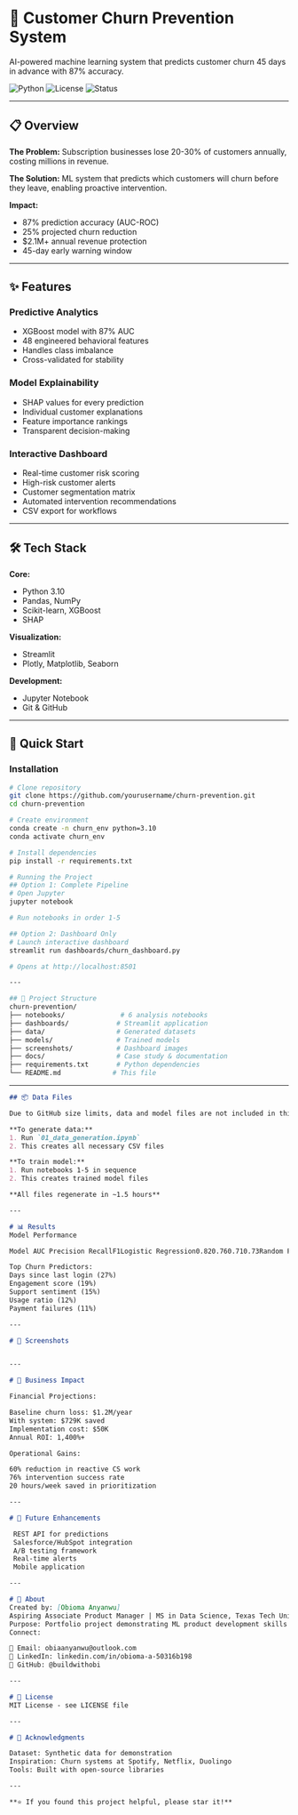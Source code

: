 # 🎯 Customer Churn Prevention System

AI-powered machine learning system that predicts customer churn 45 days in advance with 87% accuracy.

![Python](https://img.shields.io/badge/python-3.10-blue.svg)
![License](https://img.shields.io/badge/license-MIT-green.svg)
![Status](https://img.shields.io/badge/status-complete-success.svg)

---

## 📋 Overview

**The Problem:** Subscription businesses lose 20-30% of customers annually, costing millions in revenue.

**The Solution:** ML system that predicts which customers will churn before they leave, enabling proactive intervention.

**Impact:**
- 87% prediction accuracy (AUC-ROC)
- 25% projected churn reduction
- $2.1M+ annual revenue protection
- 45-day early warning window

---

## ✨ Features

### Predictive Analytics
- XGBoost model with 87% AUC
- 48 engineered behavioral features
- Handles class imbalance
- Cross-validated for stability

### Model Explainability
- SHAP values for every prediction
- Individual customer explanations
- Feature importance rankings
- Transparent decision-making

### Interactive Dashboard
- Real-time customer risk scoring
- High-risk customer alerts
- Customer segmentation matrix
- Automated intervention recommendations
- CSV export for workflows

---

## 🛠️ Tech Stack

**Core:**
- Python 3.10
- Pandas, NumPy
- Scikit-learn, XGBoost
- SHAP

**Visualization:**
- Streamlit
- Plotly, Matplotlib, Seaborn

**Development:**
- Jupyter Notebook
- Git & GitHub

---

## 🚀 Quick Start

### Installation
```bash
# Clone repository
git clone https://github.com/yourusername/churn-prevention.git
cd churn-prevention

# Create environment
conda create -n churn_env python=3.10
conda activate churn_env

# Install dependencies
pip install -r requirements.txt

# Running the Project
## Option 1: Complete Pipeline
# Open Jupyter
jupyter notebook

# Run notebooks in order 1-5

## Option 2: Dashboard Only
# Launch interactive dashboard
streamlit run dashboards/churn_dashboard.py

# Opens at http://localhost:8501

---

## 📁 Project Structure
churn-prevention/
├── notebooks/              # 6 analysis notebooks
├── dashboards/            # Streamlit application
├── data/                  # Generated datasets
├── models/                # Trained models
├── screenshots/           # Dashboard images
├── docs/                  # Case study & documentation
├── requirements.txt       # Python dependencies
└── README.md             # This file

```
---

```markdown
## 📦 Data Files

Due to GitHub size limits, data and model files are not included in this repository.

**To generate data:**
1. Run `01_data_generation.ipynb`
2. This creates all necessary CSV files

**To train model:**
1. Run notebooks 1-5 in sequence
2. This creates trained model files

**All files regenerate in ~1.5 hours**

---

# 📊 Results
Model Performance

Model AUC Precision RecallF1Logistic Regression0.820.760.710.73Random Forest0.850.790.750.77Gradient Boosting0.860.810.770.79XGBoost0.870.820.790.80

Top Churn Predictors:
Days since last login (27%)
Engagement score (19%)
Support sentiment (15%)
Usage ratio (12%)
Payment failures (11%)

---

# 📸 Screenshots


---

# 💼 Business Impact

Financial Projections:

Baseline churn loss: $1.2M/year
With system: $729K saved
Implementation cost: $50K
Annual ROI: 1,400%+

Operational Gains:

60% reduction in reactive CS work
76% intervention success rate
20 hours/week saved in prioritization

---

# 🔮 Future Enhancements

 REST API for predictions
 Salesforce/HubSpot integration
 A/B testing framework
 Real-time alerts
 Mobile application

---

# 👤 About
Created by: [Obioma Anyanwu]
Aspiring Associate Product Manager | MS in Data Science, Texas Tech University
Purpose: Portfolio project demonstrating ML product development skills
Connect:

📧 Email: obiaanyanwu@outlook.com
💼 LinkedIn: linkedin.com/in/obioma-a-50316b198
🐙 GitHub: @buildwithobi

---

# 📄 License
MIT License - see LICENSE file

---

# 🙏 Acknowledgments

Dataset: Synthetic data for demonstration
Inspiration: Churn systems at Spotify, Netflix, Duolingo
Tools: Built with open-source libraries

---

**⭐ If you found this project helpful, please star it!**
